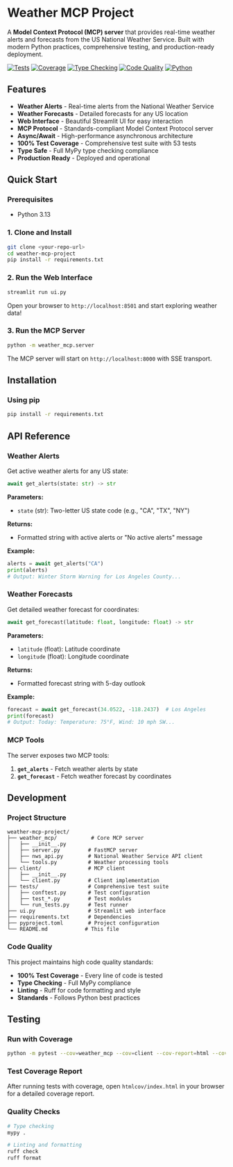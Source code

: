 # Weather MCP Project

A **Model Context Protocol (MCP) server** that provides real-time weather alerts and forecasts from the US National Weather Service. Built with modern Python practices, comprehensive testing, and production-ready deployment.

[![Tests](https://img.shields.io/badge/tests-53%20passing-brightgreen)](tests/)
[![Coverage](https://img.shields.io/badge/coverage-100%25-brightgreen)](htmlcov/)
[![Type Checking](https://img.shields.io/badge/mypy-passing-brightgreen)](mypy.ini)
[![Code Quality](https://img.shields.io/badge/ruff-passing-brightgreen)](.ruff.toml)
[![Python](https://img.shields.io/badge/python-3.13%2B-blue)](pyproject.toml)

## Features

- **Weather Alerts** - Real-time alerts from the National Weather Service
- **Weather Forecasts** - Detailed forecasts for any US location
- **Web Interface** - Beautiful Streamlit UI for easy interaction
- **MCP Protocol** - Standards-compliant Model Context Protocol server
- **Async/Await** - High-performance asynchronous architecture
- **100% Test Coverage** - Comprehensive test suite with 53 tests
- **Type Safe** - Full MyPy type checking compliance
- **Production Ready** - Deployed and operational


## Quick Start

### Prerequisites

- Python 3.13

### 1. Clone and Install

```bash
git clone <your-repo-url>
cd weather-mcp-project
pip install -r requirements.txt
```

### 2. Run the Web Interface

```bash
streamlit run ui.py
```

Open your browser to `http://localhost:8501` and start exploring weather data!

### 3. Run the MCP Server

```bash
python -m weather_mcp.server
```

The MCP server will start on `http://localhost:8000` with SSE transport.

## Installation

### Using pip

```bash
pip install -r requirements.txt
```


## API Reference

### Weather Alerts

Get active weather alerts for any US state:

```python
await get_alerts(state: str) -> str
```

**Parameters:**
- `state` (str): Two-letter US state code (e.g., "CA", "TX", "NY")

**Returns:**
- Formatted string with active alerts or "No active alerts" message

**Example:**
```python
alerts = await get_alerts("CA")
print(alerts)
# Output: Winter Storm Warning for Los Angeles County...
```

### Weather Forecasts

Get detailed weather forecast for coordinates:

```python
await get_forecast(latitude: float, longitude: float) -> str
```

**Parameters:**
- `latitude` (float): Latitude coordinate
- `longitude` (float): Longitude coordinate

**Returns:**
- Formatted forecast string with 5-day outlook

**Example:**
```python
forecast = await get_forecast(34.0522, -118.2437)  # Los Angeles
print(forecast)
# Output: Today: Temperature: 75°F, Wind: 10 mph SW...
```

### MCP Tools

The server exposes two MCP tools:

1. **`get_alerts`** - Fetch weather alerts by state
2. **`get_forecast`** - Fetch weather forecast by coordinates

## Development

### Project Structure

```
weather-mcp-project/
├── weather_mcp/           # Core MCP server
│   ├── __init__.py
│   ├── server.py         # FastMCP server
│   ├── nws_api.py        # National Weather Service API client
│   └── tools.py          # Weather processing tools
├── client/               # MCP client
│   ├── __init__.py
│   └── client.py         # Client implementation
├── tests/                # Comprehensive test suite
│   ├── conftest.py       # Test configuration
│   ├── test_*.py         # Test modules
│   └── run_tests.py      # Test runner
├── ui.py                 # Streamlit web interface
├── requirements.txt      # Dependencies
├── pyproject.toml        # Project configuration
└── README.md            # This file
```

### Code Quality

This project maintains high code quality standards:

- **100% Test Coverage** - Every line of code is tested
- **Type Checking** - Full MyPy compliance
- **Linting** - Ruff for code formatting and style
- **Standards** - Follows Python best practices

## Testing


### Run with Coverage

```bash
python -m pytest --cov=weather_mcp --cov=client --cov-report=html --cov-report=term tests/
```

### Test Coverage Report

After running tests with coverage, open `htmlcov/index.html` in your browser for a detailed coverage report.

### Quality Checks

```bash
# Type checking
mypy .

# Linting and formatting
ruff check
ruff format

```
